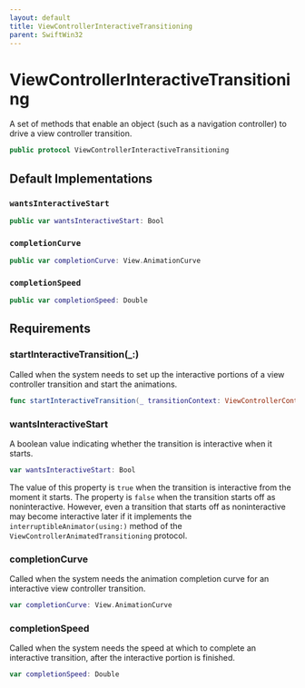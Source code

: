 ```yaml
---
layout: default
title: ViewControllerInteractiveTransitioning
parent: SwiftWin32
---
```

# ViewControllerInteractiveTransitioning

A set of methods that enable an object (such as a navigation controller) to
drive a view controller transition.

``` swift
public protocol ViewControllerInteractiveTransitioning 
```

## Default Implementations

### `wantsInteractiveStart`

``` swift
public var wantsInteractiveStart: Bool 
```

### `completionCurve`

``` swift
public var completionCurve: View.AnimationCurve 
```

### `completionSpeed`

``` swift
public var completionSpeed: Double 
```

## Requirements

### startInteractiveTransition(\_:​)

Called when the system needs to set up the interactive portions of a view
controller transition and start the animations.

``` swift
func startInteractiveTransition(_ transitionContext: ViewControllerContextTransitioning)
```

### wantsInteractiveStart

A boolean value indicating whether the transition is interactive when it
starts.

``` swift
var wantsInteractiveStart: Bool 
```

The value of this property is `true` when the transition is interactive
from the moment it starts. The property is `false` when the transition
starts off as noninteractive. However, even a transition that starts off
as noninteractive may become interactive later if it implements the
`interruptibleAnimator(using:)` method of the
`ViewControllerAnimatedTransitioning` protocol.

### completionCurve

Called when the system needs the animation completion curve for an
interactive view controller transition.

``` swift
var completionCurve: View.AnimationCurve 
```

### completionSpeed

Called when the system needs the speed at which to complete an interactive
transition, after the interactive portion is finished.

``` swift
var completionSpeed: Double 
```
